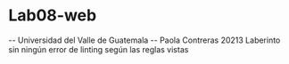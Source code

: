 # Lab08-web
-- Universidad del Valle de Guatemala --
Paola Contreras 20213
Laberinto sin ningún error de linting según las reglas vistas 
